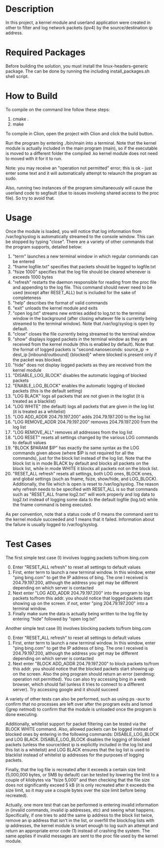 Description
====
In this project, a kernel module and userland application were created in other to filter and log network packets (ipv4) by the source/destination ip address.

Required Packages
====
Before building the solution, you must install the linux-headers-generic package. The can be done by running the including install_packages.sh shell script.

How to Build
====
To compile on the command line follow these steps:

1. cmake .
2. make

To compile in Clion, open the project with Clion and click the build button.

Run the program by entering ./bin/main into a terminal. Note that the kernel module is actually included in the main program (main), so if the executable is moved to a different folder the compiled .ko kernel module does not need to moved with it for it to run.

Note: you may receive an "operation not permitted" error; this is ok - just enter some text and it will automatically attempt to relaunch the program as sudo.

Also, running two instances of the program simultaneously will cause the userland code to segfault (due to issues involving shared access to the proc file). So try to avoid that.

Usage
====
Once the module is loaded, you will notice that log information from /var/log/syslog is automatically streamed to the console window. This can be stopped by typing "close". There are a variety of other commands that the program supports, detailed below:

1. "term" launches a new terminal window in which regular commands can be entered
2. "fname logfile.txt" specifies that packets should be logged to logfile.txt
3. "fsize 1000" specifies that the log file should be cleared whenever is exceeds 1000 bytes
4. "refresh" restarts the daemon responsible for reading from the proc file and appending to the log file. This command should never need to be used (except after RESET_ALL) but is included for the sake of completeness
5. "help" describes the format of valid commands
6. "exit" unloads the kernel module and exits
7. "open log.txt" streams new entries added to log.txt to the terminal window in the background (after closing whatever file is currently being streamed to the terminal window). Note that /var/log/syslog is open by default.
8. "close" closes the file currently being streamed to the terminal window
9. "show" displays logged packets in the terminal window as they are received from the kernel module (this is enabled by default). Note that the format of logged packets is "second.nanoseconds: source_ip -> dest_ip [inbound/outbound] {blocked}" where blocked is present only if the packet was blocked.
10. "hide" does not display logged packets as they are received from the kernel module
11. "DISABLE_LOG_BLOCK" disables the automatic logging of blocked packets
12. "ENABLE_LOG_BLOCK" enables the automatic logging of blocked packets (this is the default setting)
13. "LOG BLACK" logs all packets that are not given in the loglist (it is treated as a blacklist)
14. "LOG WHITE" (the default) logs all packets that are given in the log list (it is treated as a whitelist)
15. "LOG ADD_ADDR 204.79.197.200" adds 204.79.197.200 to the log list
16. "LOG REMOVE_ADDR 204.79.197.200" removes 204.79.197.200 from the log list
17. "LOG REMOVE_ALL" removes all addresses from the log list
18. "LOG RESET" resets all settings changed by the various LOG commands to default values
19.  "BLOCK $PARAM $IP" has exactly the same syntax as the LOG commands given above (where $IP is not required for all the commands), just for the block list instead of the log list. Note that the block list is in mode BLACK by default and blocks all packets on the block list, while in mode WHITE it blocks all packets not on the block list.
20. "RESET_ALL refresh" resets all settings, both LOG ones, BLOCK ones, and global settings (such as fname, fsize, show/hide, and LOG_BLOCK). Additionally, the file which is open is reset to /var/log/syslog. The reason why refresh needs to be specified with RESET_ALL is so that commands such as "RESET_ALL fname log2.txt" will work properly and log data to log2.txt instead of logging some data to the default logfile (log.txt) while the fname command is being executed.

As per convention, note that a status code of 0 means the command sent to the kernel module succeeded and 1 means that it failed. Information about the failure is usually logged to /var/log/syslog.

Test Cases
====
The first simple test case (I) involves logging packets to/from bing.com

0. Enter "RESET_ALL refresh" to reset all settings to default values
1. First, enter term to launch a new terminal window. In this window, enter "ping bing.com" to get the IP address of bing. The one I received is 204.79.197.200, although the address you get may be different depending on which server is contacted
2. Next enter "LOG ADD_ADDR 204.79.197.200" into the program to log packets to/from this addr. you should notice that logged packets start showing up on the screen. if not, enter "ping 204.79.197.200" into a terminal window.
3. Finally make sure the data is actually being written to the log file by entering "hide" followed by "open log.txt"

Another simple test case (II) involves blocking packets to/from bing.com

0. Enter "RESET_ALL refresh" to reset all settings to default values
1. First, enter term to launch a new terminal window. In this window, enter "ping bing.com" to get the IP address of bing. The one I received is 204.79.197.200, although the address you get may be different depending on which server is contacted
2. Next enter "BLOCK ADD_ADDR 204.79.197.200" to block packets to/from this addr. you should notice that the blocked packets start showing up on the screen. Also the ping program should return an error (sendmsg: operation not permitted). You can also try accessing bing in a web browser, which should fail (unless it tries to connect to a different server). Try accessing google and it should succeed

A variety of other tests can also be performed, such as using ps -aux to confirm that no processes are left over after the program exits and lsmod (|grep netmod) to confirm that the module is unloaded once the program is done executing.

Additionally, whitelist support for packet filtering can be tested via the BLOCK WHITE command. Also, allowed packets can be logged instead of blocked ones by entering in the following commands: DISABLE_LOG_BLOCK and LOG BLACK. DISABLE_LOG_BLOCK disables the logging of blocked packets (unless the source/dest ip is explicitly included in the log list and this list is a whitelist) and LOG BLACK ensures that the log list is used to blacklist instead of whitelist ip addresses for the purposes of logging packets.

Finally, that the log file is recreated after it exceeds a certain size limit (5,000,000 bytes, or 5MB by default) can be tested by lowering the limit to a couple of kilobytes via "fsize 5,000" and then checking that the file size does not significantly exceed 5 kB (it is only recreated after it exceeds the size limit, so it may use a couple bytes over the size limit before being recreated).

Actually, one more test that can be performed is entering invalid information in (invalid commands, invalid ip addresses, etc) and seeing what happens. Specifically, if one tries to add the same ip address to the block list twice, remove an ip address that isn't in the list, or overfill the block/log lists with ip addresses, the kernel module is smart enough to log such an attempt and return an appropriate error code (1) instead of crashing the system. The same applies if invalid messages are sent to the proc file used by the kernel module.
